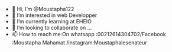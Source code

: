 - 👋 Hi, I’m @Moustapha122
- 👀 I’m interested in web Developper
- 🌱 I’m currently learning at EHEIO
- 💞️ I’m looking to collaborate on ...
- 📫 How to reach me:On whatsapp :00212614304702/Facebook :Moustapha Mahamat /instagram:Moustaphalesenateur

<!---
Moustapha122/Moustapha122 is a ✨ special ✨ repository because its `README.md` (this file) appears on your GitHub profile.
You can click the Preview link to take a look at your changes.
--->

